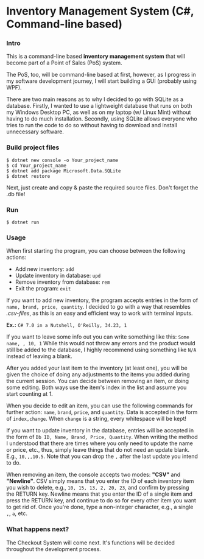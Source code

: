 # Inventory Management System (C#, Command-line based)

### Intro
This is a command-line based **inventory management system** that will become part of a Point of Sales (PoS) system.

The PoS, too, will be command-line based at first, however, as I progress in my software development journey, I will start building a GUI (probably using WPF).

There are two main reasons as to why I decided to go with SQLite as a database. Firstly, I wanted to use a lightweight database that runs on both my Windows Desktop PC, as well as on my laptop (w/ Linux Mint) without having to do much installation. Secondly, using SQLite allows everyone who tries to run the code to do so without having to download and install unnecessary software.

### Build project files
```
$ dotnet new console -o Your_project_name
$ cd Your_project_name
$ dotnet add package Microsoft.Data.SQLite
$ dotnet restore
```
Next, just create and copy & paste the required source files. Don't forget the .db file!

### Run
`$ dotnet run`

### Usage
When first starting the program, you can choose between the following actions:
* Add new inventory: `add`
* Update inventory in database: `upd`
* Remove inventory from database: `rem`
* Exit the program: `exit`

If you want to add new inventory, the program accepts entries in the form of `name, brand, price, quantity`. I decided to go with a way that resembles *.csv-files*, as this is an easy and efficient way to work with terminal inputs.

**Ex.:** `C# 7.0 in a Nutshell, O'Reilly, 34.23, 1`

If you want to leave some info out you can write something like this: `Some name, , 10, 1`
While this would not throw any errors and the product would still be added to the database, I highly recommend using something like `N/A` instead of leaving a blank.

After you added your last item to the inventory (at least one), you will be given the choice of doing any adjustments to the items you added during the current session. You can decide between removing an item, or doing some editing. Both ways use the item's index in the list and assume you start counting at *1*.

When you decide to edit an item, you can use the following commands for further action: `name`, `brand`, `price`, and `quantity`. Data is accepted in the form of `index,change`. When `change` is a string, every whitespace will be kept!

If you want to update inventory in the database, entries will be accepted in the form of `Db ID, Name, Brand, Price, Quantity`. When writing the method I understood that there are times where you only need to update the name or price, etc., thus, simply leave things that do not need an update blank. E.g., `10,,,10.5`. Note that you can drop the `,` after the last update you intend to do.

When removing an item, the console accepts two modes: **"CSV"** and **"Newline"**.
CSV simply means that you enter the ID of each inventory item you wish to delete, e.g., `10, 15, 13, 2, 20, 23`, and confirm by pressing the RETURN key.
Newline means that you enter the ID of a single item and press the RETURN key, and continue to do so for every other item you want to get rid of. Once you're done, type a non-integer character, e.g., a single `,`, `a`, etc.

### What happens next?
The Checkout System will come next. It's functions will be decided throughout the development process.
